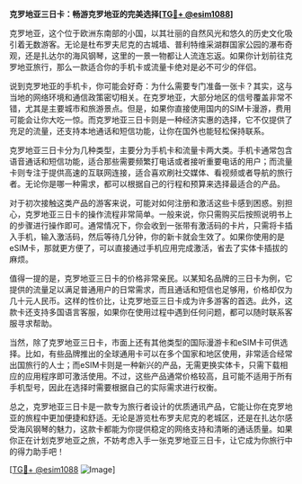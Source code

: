 **克罗地亚三日卡：畅游克罗地亚的完美选择[[TG💪+ @esim1088](https://t.me/s/esim1088)]**

克罗地亚，这个位于欧洲东南部的小国，以其壮丽的自然风光和悠久的历史文化吸引着无数游客。无论是杜布罗夫尼克的古城墙、普利特维采湖群国家公园的瀑布奇观，还是扎达尔的海风钢琴，这里的一景一物都让人流连忘返。如果你计划前往克罗地亚旅行，那么一款适合你的手机卡或流量卡绝对是必不可少的伴侣。

说到克罗地亚的手机卡，你可能会好奇：为什么需要专门准备一张卡？其实，这与当地的网络环境和通信政策密切相关。在克罗地亚，大部分地区的信号覆盖非常不错，尤其是主要城市和旅游景点。但是，如果你直接使用国内的SIM卡漫游，费用可能会让你大吃一惊。而克罗地亚三日卡则是一种经济实惠的选择，它不仅提供了充足的流量，还支持本地通话和短信功能，让你在国外也能轻松保持联系。

克罗地亚三日卡分为几种类型，主要分为手机卡和流量卡两大类。手机卡通常包含语音通话和短信功能，适合那些需要频繁打电话或者接听重要电话的用户；而流量卡则专注于提供高速的互联网连接，适合喜欢刷社交媒体、看视频或者导航的旅行者。无论你是哪一种需求，都可以根据自己的行程和预算来选择最适合的产品。

对于初次接触这类产品的游客来说，可能对如何注册和激活这些卡感到困惑。别担心，克罗地亚三日卡的操作流程非常简单。一般来说，你只需购买后按照说明书上的步骤进行操作即可。通常情况下，你会收到一张带有激活码的卡片，只需将卡插入手机，输入激活码，然后等待几分钟，你的新卡就会生效了。如果你使用的是eSIM卡，那就更方便了，可以直接通过手机应用完成激活，省去了实体卡插拔的麻烦。

值得一提的是，克罗地亚三日卡的价格非常亲民。以某知名品牌的三日卡为例，它提供的流量足以满足普通用户的日常需求，而且通话和短信也足够用，价格却仅为几十元人民币。这样的性价比，让克罗地亚三日卡成为许多游客的首选。此外，这款卡还支持多国语言客服，如果你在使用过程中遇到任何问题，都可以随时联系客服寻求帮助。

当然，除了克罗地亚三日卡，市面上还有其他类型的国际漫游卡和eSIM卡可供选择。比如，有些品牌推出的全球通用卡可以在多个国家和地区使用，非常适合经常出国旅行的人士；而eSIM卡则是一种新兴的产品，无需更换实体卡，只需下载相应的应用程序即可激活使用。不过，这些产品通常价格较高，且可能不适用于所有手机型号，因此在选择时需要根据自己的实际需求进行权衡。

总之，克罗地亚三日卡是一款专为旅行者设计的优质通讯产品，它能让你在克罗地亚的旅程中更加便捷和舒适。无论是游览杜布罗夫尼克的老城区，还是在扎达尔感受海风钢琴的魅力，这款卡都能为你提供稳定的网络支持和清晰的通话质量。如果你正在计划克罗地亚之旅，不妨考虑入手一张克罗地亚三日卡，让它成为你旅行中的得力助手吧！

[[TG💪+ @esim1088](https://t.me/s/esim1088) ![Image](https://i.postimg.cc/4NQfJmqS/Snipaste-2025-05-13-00-14-12.png)]